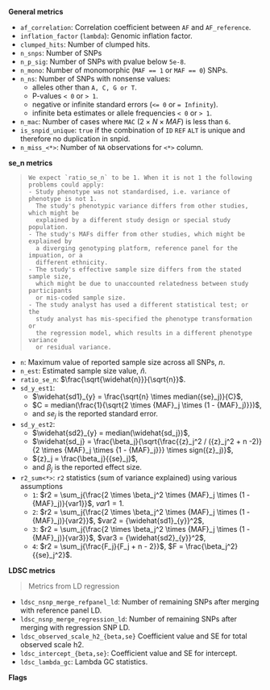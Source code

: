 **General metrics**

- `af_correlation`: Correlation coefficient between `AF` and `AF_reference`.
- `inflation_factor` (`lambda`): Genomic inflation factor.
- `clumped_hits`: Number of clumped hits.
- `n_snps`: Number of SNPs
- `n_p_sig`: Number of SNPs with pvalue below `5e-8`.
- `n_mono`: Number of monomorphic (`MAF == 1` or `MAF == 0`) SNPs.
- `n_ns`: Number of SNPs with nonsense values:
    - alleles other than `A, C, G or T`.
    - P-values `< 0` or `> 1`.
    - negative or infinite standard errors (`<= 0` or `= Infinity`).
    - infinite beta estimates or allele frequencies `< 0` or `> 1`.
- `n_mac`: Number of cases where `MAC`
  ($2 \times N \times MAF$) is less than `6`.
- `is_snpid_unique`: `true` if the combination of `ID` `REF` `ALT` is unique
  and therefore no duplication in snpid.
- `n_miss_<*>`: Number of `NA` observations for `<*>` column.

**se_n metrics**

>     We expect `ratio_se_n` to be 1. When it is not 1 the following problems could apply:
>     - Study phenotype was not standardised, i.e. variance of phenotype is not 1.
>       The study's phenotypic variance differs from other studies, which might be
>       explained by a different study design or special study population.
>     - The study's MAFs differ from other studies, which might be explained by
>       a diverging genotyping platform, reference panel for the impuation, or a
>       different ethnicity.
>     - The study's effective sample size differs from the stated sample size,
>       which might be due to unaccounted relatedness between study participants
>       or mis-coded sample size.
>     - The study analyst has used a different statistical test; or the
>       study analyst has mis-specified the phenotype transformation or
>       the regression model, which results in a different phenotype variance
>       or residual variance.

- `n`: Maximum value of reported sample size across all SNPs, $n$.
- `n_est`: Estimated sample size value, $\widehat{n}$.
- `ratio_se_n`: $\frac{\sqrt{\widehat{n}}}{\sqrt{n}}$.
- `sd_y_est1`:
    - $\widehat{sd1}_{y} = \frac{\sqrt{n} \times median({se}_j)}{C}$,
    - $C = median(\frac{1}{\sqrt{2 \times {MAF}_j \times (1 - {MAF}_j)}})$,
    - and ${se}_j$ is the reported standard error.
- `sd_y_est2`:
    - $\widehat{sd2}_{y} = median(\widehat{sd_j})$,
    - $\widehat{sd_j} = \frac{\beta_j}{\sqrt{\frac{{z}_j^2 / ({z}_j^2 + n -2)}{2 \times {MAF}_j \times {1 - {MAF}_j}}} \times sign({z}_j)}$,
    - ${z}_j = \frac{\beta_j}{{se}_j}$,
    - and $\beta_j$ is the reported effect size.
- `r2_sum<*>`: `r2` statistics (sum of variance explained) using various assumptions
    - `1`:
      $r2 = \sum_j{\frac{2 \times \beta_j^2 \times {MAF}_j \times (1 - {MAF}_j)}{var1}}$,
      $var1 = 1$.
    - `2`:
      $r2 = \sum_j{\frac{2 \times \beta_j^2 \times {MAF}_j \times (1 - {MAF}_j)}{var2}}$,
      $var2 = {\widehat{sd1}_{y}}^2$,
    - `3`:
      $r2 = \sum_j{\frac{2 \times \beta_j^2 \times {MAF}_j \times (1 - {MAF}_j)}{var3}}$,
      $var3 = {\widehat{sd2}_{y}}^2$,
    - `4`:
      $r2 = \sum_j{\frac{F_j}{F_j + n - 2}}$,
      $F = \frac{\beta_j^2}{{se}_j^2}$.

**LDSC metrics**

> Metrics from LD regression

- `ldsc_nsnp_merge_refpanel_ld`:
  Number of remaining SNPs after merging with reference panel LD.
- `ldsc_nsnp_merge_regression_ld`:
  Number of remaining SNPs after merging with regression SNP LD.
- `ldsc_observed_scale_h2_{beta,se}`
  Coefficient value and SE for total observed scale h2.
- `ldsc_intercept_{beta,se}`:
  Coefficient value and SE for intercept.
- `ldsc_lambda_gc`:
  Lambda GC statistics.

**Flags**
